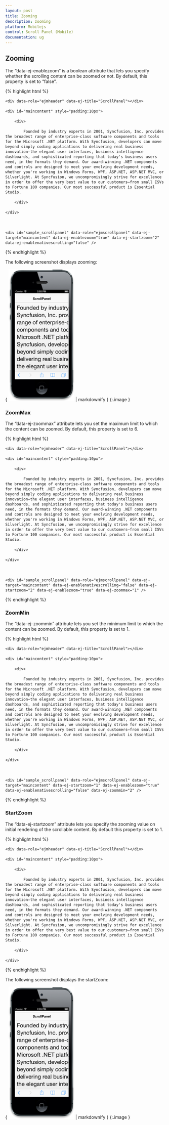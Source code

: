 ```yaml
---
layout: post
title: Zooming
description: zooming
platform: Mobilejs
control: Scroll Panel (Mobile)
documentation: ug
---
```


## Zooming

The “data-ej-enablezoom” is a boolean attribute that lets you specify whether the scrolling content can be zoomed or not. By default, this property is set to “false”.

{% highlight html %}



    <div data-role="ejmheader" data-ej-title="ScrollPanel"></div>

    <div id="maincontent" style="padding:10px">

        <div>

            Founded by industry experts in 2001, Syncfusion, Inc. provides the broadest range of enterprise-class software components and tools for the Microsoft .NET platform. With Syncfusion, developers can move beyond simply coding applications to delivering real business innovation—the elegant user interfaces, business intelligence dashboards, and sophisticated reporting that today's business users need, in the formats they demand. Our award-winning .NET components and controls are designed to meet your evolving development needs, whether you're working in Windows Forms, WPF, ASP.NET, ASP.NET MVC, or Silverlight. At Syncfusion, we uncompromisingly strive for excellence in order to offer the very best value to our customers—from small ISVs to Fortune 100 companies. Our most successful product is Essential Studio.

        </div>

    </div>



    <div id="sample_scrollpanel" data-role="ejmscrollpanel" data-ej-target="maincontent" data-ej-enablezoom="true" data-ej-startzoom="2" data-ej-enablenativescrolling="false" /> 



{% endhighlight %}

The following screenshot displays zooming:

{ ![](Zooming_images/Zooming_img1.png) | markdownify }
{:.image }


### ZoomMax

The “data-ej-zoommax” attribute lets you set the maximum limit to which the content can be zoomed. By default, this property is set to 6.

{% highlight html %}



    <div data-role="ejmheader" data-ej-title="ScrollPanel"></div>

    <div id="maincontent" style="padding:10px">

        <div>

            Founded by industry experts in 2001, Syncfusion, Inc. provides the broadest range of enterprise-class software components and tools for the Microsoft .NET platform. With Syncfusion, developers can move beyond simply coding applications to delivering real business innovation—the elegant user interfaces, business intelligence dashboards, and sophisticated reporting that today's business users need, in the formats they demand. Our award-winning .NET components and controls are designed to meet your evolving development needs, whether you're working in Windows Forms, WPF, ASP.NET, ASP.NET MVC, or Silverlight. At Syncfusion, we uncompromisingly strive for excellence in order to offer the very best value to our customers—from small ISVs to Fortune 100 companies. Our most successful product is Essential Studio.

        </div>

    </div>



    <div id="sample_scrollpanel" data-role="ejmscrollpanel" data-ej-target="maincontent" data-ej-enablenativescrolling="false" data-ej-startzoom="2" data-ej-enablezoom="true" data-ej-zoommax="1" />



{% endhighlight %}

### ZoomMin

The “data-ej-zoommin” attribute lets you set the minimum limit to which the content can be zoomed. By default, this property is set to 1.

{% highlight html %}

    <div data-role="ejmheader" data-ej-title="ScrollPanel"></div>

    <div id="maincontent" style="padding:10px">

        <div>

            Founded by industry experts in 2001, Syncfusion, Inc. provides the broadest range of enterprise-class software components and tools for the Microsoft .NET platform. With Syncfusion, developers can move beyond simply coding applications to delivering real business innovation—the elegant user interfaces, business intelligence dashboards, and sophisticated reporting that today's business users need, in the formats they demand. Our award-winning .NET components and controls are designed to meet your evolving development needs, whether you're working in Windows Forms, WPF, ASP.NET, ASP.NET MVC, or Silverlight. At Syncfusion, we uncompromisingly strive for excellence in order to offer the very best value to our customers—from small ISVs to Fortune 100 companies. Our most successful product is Essential Studio.

        </div>

    </div>



    <div id="sample_scrollpanel" data-role="ejmscrollpanel" data-ej-target="maincontent" data-ej-startzoom="1" data-ej-enablezoom="true" data-ej-enablenativescrolling="false" data-ej-zoommin="2" />





{% endhighlight %}



### StartZoom

The “data-ej-startzoom” attribute lets you specify the zooming value on initial rendering of the scrollable content.  By default this property is set to 1.

{% highlight html %}

    <div data-role="ejmheader" data-ej-title="ScrollPanel"></div>

    <div id="maincontent" style="padding:10px">

        <div>

            Founded by industry experts in 2001, Syncfusion, Inc. provides the broadest range of enterprise-class software components and tools for the Microsoft .NET platform. With Syncfusion, developers can move beyond simply coding applications to delivering real business innovation—the elegant user interfaces, business intelligence dashboards, and sophisticated reporting that today's business users need, in the formats they demand. Our award-winning .NET components and controls are designed to meet your evolving development needs, whether you're working in Windows Forms, WPF, ASP.NET, ASP.NET MVC, or Silverlight. At Syncfusion, we uncompromisingly strive for excellence in order to offer the very best value to our customers—from small ISVs to Fortune 100 companies. Our most successful product is Essential Studio.

        </div>

    </div>

   <div id="sample_scrollpanel" data-role="ejmscrollpanel" data-ej-target="maincontent" data-ej-enablezoom="true" data-ej-startzoom="2" />





{% endhighlight %}

The following screenshot displays the startZoom:



{ ![](Zooming_images/Zooming_img2.png) | markdownify }
{:.image }


